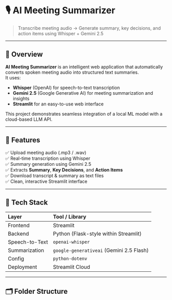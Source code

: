 # 🎙️ AI Meeting Summarizer  
> Transcribe meeting audio → Generate summary, key decisions, and action items using Whisper + Gemini 2.5  

---

## 📘 Overview
**AI Meeting Summarizer** is an intelligent web application that automatically converts spoken meeting audio into structured text summaries.  
It uses:
- **Whisper** (OpenAI) for speech-to-text transcription  
- **Gemini 2.5** (Google Generative AI) for meeting summarization and insights  
- **Streamlit** for an easy-to-use web interface  

This project demonstrates seamless integration of a local ML model with a cloud-based LLM API.

---

## 🚀 Features
✅ Upload meeting audio (.mp3 / .wav)  
✅ Real-time transcription using Whisper  
✅ Summary generation using Gemini 2.5  
✅ Extracts **Summary**, **Key Decisions**, and **Action Items**  
✅ Download transcript & summary as text files  
✅ Clean, interactive Streamlit interface  

---

## 🧱 Tech Stack

| Layer | Tool / Library |
|:--|:--|
| Frontend | Streamlit |
| Backend | Python (Flask-style within Streamlit) |
| Speech-to-Text | `openai-whisper` |
| Summarization | `google-generativeai` (Gemini 2.5 Flash) |
| Config | `python-dotenv` |
| Deployment | Streamlit Cloud |

---

## 🗂️ Folder Structure

